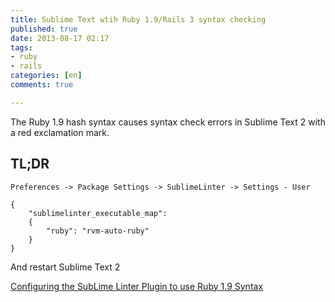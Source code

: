 ```yaml
---
title: Sublime Text wtih Ruby 1.9/Rails 3 syntax checking
published: true
date: 2013-08-17 02:17
tags:
- ruby
- rails
categories: [en]
comments: true

---
```

The Ruby 1.9 hash syntax causes syntax check errors in Sublime Text 2 with a red exclamation mark.


## TL;DR

`Preferences -> Package Settings -> SublimeLinter -> Settings - User`

    {
        "sublimelinter_executable_map":
        {
            "ruby": "rvm-auto-ruby"
        }
    }

And restart Sublime Text 2

[Configuring the SubLime Linter Plugin to use Ruby 1.9 Syntax](http://stackoverflow.com/questions/9153210/configuring-the-sublime-linter-plugin-to-use-ruby-1-9-syntax)
